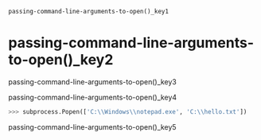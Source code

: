 ```ngMeta
passing-command-line-arguments-to-open()_key1
```
# passing-command-line-arguments-to-open()_key2
passing-command-line-arguments-to-open()_key3

passing-command-line-arguments-to-open()_key4

```python
>>> subprocess.Popen(['C:\\Windows\\notepad.exe', 'C:\\hello.txt'])
```
passing-command-line-arguments-to-open()_key5


